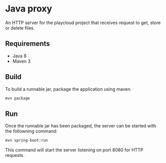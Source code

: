 # Java proxy

An HTTP server for the playcloud project that receives request to get, store or delete files.

## Requirements

* Java 8
* Maven 3

## Build
To build a runnable jar, package the application using maven.
```bash
mvn package
```

## Run
Once the runnable jar has been packaged, the server can be started with the followning command:

```bash
mvn spring-boot:run
```

This command will start the server listening on port 8080 for HTTP requests.

